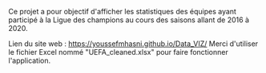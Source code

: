 Ce projet a pour objectif d'afficher les statistiques des équipes ayant participé à la Ligue des champions au cours des saisons allant de 2016 à 2020.

Lien du site web : https://youssefmhasni.github.io/Data_VIZ/
Merci d'utiliser le fichier Excel nommé "UEFA_cleaned.xlsx" pour faire fonctionner l'application.
